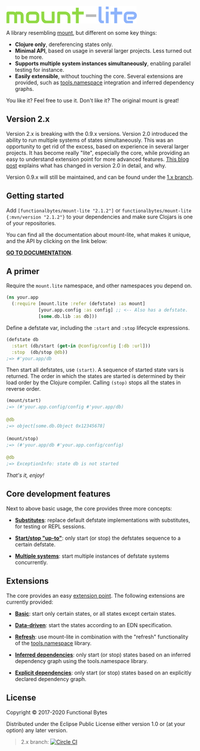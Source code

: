 ![logo](doc/logo.png)

A library resembling [mount](https://github.com/tolitius/mount), but different on some key things:

* **Clojure only**, dereferencing states only.
* **Minimal API**, based on usage in several larger projects. Less turned out to be more.
* **Supports multiple system instances simultaneously**, enabling parallel testing for instance.
* **Easily extensible**, without touching the core. Several extensions are provided, such as [tools.namespace](https://github.com/clojure/tools.namespace#reloading-code-usage) integration and inferred dependency graphs.

You like it? Feel free to use it. Don't like it? The original mount is great!

## Version 2.x

Version 2.x is breaking with the 0.9.x versions.
Version 2.0 introduced the ability to run multiple systems of states simultaneously.
This was an opportunity to get rid of the excess, based on experience in several larger projects.
It has become really "lite", especially the core, while providing an easy to understand extension point for more advanced features.
[This blog post](http://www.functionalbytes.nl/clojure/mount/mount-lite/2016/12/10/mount-lite-2.html) explains what has changed in version 2.0 in detail, and why.

Version 0.9.x will still be maintained, and can be found under the [1.x branch](https://github.com/aroemers/mount-lite/tree/1.x).

## Getting started

Add `[functionalbytes/mount-lite "2.1.2"]` or `functionalbytes/mount-lite {:mvn/version "2.1.2"}` to your dependencies and make sure Clojars is one of your repositories.

You can find all the documentation about mount-lite, what makes it unique, and the API by clicking on the link below:

[**GO TO DOCUMENTATION**](http://aroemers.github.io/mount-lite/index.html).

## A primer

Require the `mount.lite` namespace, and other namespaces you depend on.

```clj
(ns your.app
  (:require [mount.lite :refer (defstate) :as mount]
            [your.app.config :as config] ;; <-- Also has a defstate.
            [some.db.lib :as db]))
```

Define a defstate var, including the `:start` and `:stop` lifecycle expressions.

```clj
(defstate db
  :start (db/start (get-in @config/config [:db :url]))
  :stop  (db/stop @db))
;=> #'your.app/db
```

Then start all defstates, use `(start)`.
A sequence of started state vars is returned.
The order in which the states are started is determined by their load order by the Clojure compiler.
Calling `(stop)` stops all the states in reverse order.

```clj
(mount/start)
;=> (#'your.app.config/config #'your.app/db)

@db
;=> object[some.db.Object 0x12345678]

(mount/stop)
;=> (#'your.app/db #'your.app.config/config)

@db
;=> ExceptionInfo: state db is not started
```

*That's it, enjoy!*

## Core development features

Next to above basic usage, the core provides three more concepts:

- **[Substitutes](http://aroemers.github.io/mount-lite/02-substitutions.html)**: replace default defstate implementations with substitutes, for testing or REPL sessions.

- **[Start/stop "up-to"](http://aroemers.github.io/mount-lite/03-start-stop-options.html)**: only start (or stop) the defstates sequence to a certain defstate.

- **[Multiple systems](http://aroemers.github.io/mount-lite/04-systems-of-states.html)**: start multiple instances of defstate systems concurrently.

## Extensions

The core provides an easy [extension point](http://aroemers.github.io/mount-lite/05-extension-point.html).
The following extensions are currently provided:

- **[Basic](http://aroemers.github.io/mount-lite/mount.extensions.basic.html)**: start only certain states, or all states except certain states.

- **[Data-driven](http://aroemers.github.io/mount-lite/mount.extensions.data-driven.html)**: start the states according to an EDN specification.

- **[Refresh](http://www.functionalbytes.nl/mount-lite/mount.extensions.refresh.html)**: use mount-lite in combination with the "refresh" functionality of the [tools.namespace](https://github.com/clojure/tools.namespace#reloading-code-usage) library.

- **[Inferred dependencies](http://aroemers.github.io/mount-lite/mount.extensions.namespace-deps.html)**: only start (or stop) states based on an inferred dependency graph using the tools.namespace library.

- **[Explicit dependencies](http://aroemers.github.io/mount-lite/mount.extensions.explicit-deps.html)**: only start (or stop) states based on an explicitly declared dependency graph.

## License

Copyright © 2017-2020 Functional Bytes

Distributed under the Eclipse Public License either version 1.0 or (at
your option) any later version.

> 2.x branch: [![Circle CI](https://circleci.com/gh/aroemers/mount-lite/tree/2.x.svg?style=svg)](https://circleci.com/gh/aroemers/mount-lite/tree/2.x)

